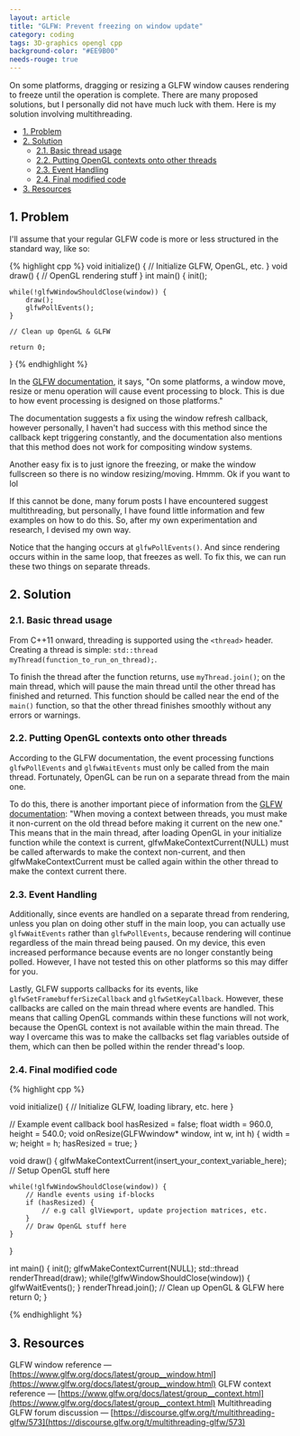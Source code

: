 ```yaml
---
layout: article
title: "GLFW: Prevent freezing on window update"
category: coding
tags: 3D-graphics opengl cpp
background-color: "#EE9B00"
needs-rouge: true
---
```

On some platforms, dragging or resizing a GLFW window causes rendering to freeze until the operation is complete. There are many proposed solutions, but I personally did not have much luck with them. Here is my solution involving multithreading.

<!--split-->

- [1. Problem](#1-problem)
- [2. Solution](#2-solution)
  - [2.1. Basic thread usage](#21-basic-thread-usage)
  - [2.2. Putting OpenGL contexts onto other threads](#22-putting-opengl-contexts-onto-other-threads)
  - [2.3. Event Handling](#23-event-handling)
  - [2.4. Final modified code](#24-final-modified-code)
- [3. Resources](#3-resources)

<!--split-->

## 1. Problem
I'll assume that your regular GLFW code is more or less structured in the standard way, like so:

{% highlight cpp %}
void initialize() {
    // Initialize GLFW, OpenGL, etc.
}
void draw() {
    // OpenGL rendering stuff
}
int main() {
    init();

    while(!glfwWindowShouldClose(window)) {
        draw();
        glfwPollEvents();
    }

    // Clean up OpenGL & GLFW

    return 0;
}
{% endhighlight %}

In the [GLFW documentation](https://www.glfw.org/docs/latest/group__window.html#ga37bd57223967b4211d60ca1a0bf3c832), it says, "On some platforms, a window move, resize or menu operation will cause event processing to block. This is due to how event processing is designed on those platforms."

The documentation suggests a fix using the window refresh callback, however personally, I haven't had success with this method since the callback kept triggering constantly, and the documentation also mentions that this method does not work for compositing window systems.

Another easy fix is to just ignore the freezing, or make the window fullscreen so there is no window resizing/moving. Hmmm. Ok if you want to lol

If this cannot be done, many forum posts I have encountered suggest multithreading, but personally, I have found little information and few examples on how to do this. So, after my own experimentation and research, I devised my own way.

Notice that the hanging occurs at `glfwPollEvents()`. And since rendering occurs within in the same loop, that freezes as well. To fix this, we can run these two things on separate threads.

## 2. Solution

### 2.1. Basic thread usage

From C++11 onward, threading is supported using the `<thread>` header. Creating a thread is simple: `std::thread myThread(function_to_run_on_thread);`.

To finish the thread after the function returns, use `myThread.join()`; on the main thread, which will pause the main thread until the other thread has finished and returned. This function should be called near the end of the `main()` function, so that the other thread finishes smoothly without any errors or warnings.

### 2.2. Putting OpenGL contexts onto other threads

According to the GLFW documentation, the event processing functions `glfwPollEvents` and `glfwWaitEvents` must only be called from the main thread. Fortunately, OpenGL can be run on a separate thread from the main one.

To do this, there is another important piece of information from the [GLFW documentation](https://www.glfw.org/docs/latest/group__context.html#ga1c04dc242268f827290fe40aa1c91157): "When moving a context between threads, you must make it non-current on the old thread before making it current on the new one." This means that in the main thread, after loading OpenGL in your initialize function while the context is current, glfwMakeContextCurrent(NULL) must be called afterwards to make the context non-current, and then glfwMakeContextCurrent must be called again within the other thread to make the context current there.

### 2.3. Event Handling

Additionally, since events are handled on a separate thread from rendering, unless you plan on doing other stuff in the main loop, you can actually use `glfwWaitEvents` rather than `glfwPollEvents`, because rendering will continue regardless of the main thread being paused. On my device, this even increased performance because events are no longer constantly being polled. However, I have not tested this on other platforms so this may differ for you.

Lastly, GLFW supports callbacks for its events, like `glfwSetFramebufferSizeCallback` and `glfwSetKeyCallback`. However, these callbacks are called on the main thread where events are handled. This means that calling OpenGL commands within these functions will not work, because the OpenGL context is not available within the main thread. The way I overcame this was to make the callbacks set flag variables outside of them, which can then be polled within the render thread's loop.

### 2.4. Final modified code

{% highlight cpp %}

void initialize() {
    // Initialize GLFW, loading library, etc. here
}

// Example event callback
bool hasResized = false;
float width = 960.0, height = 540.0;
void onResize(GLFWwindow* window, int w, int h) {
    width = w;
    height = h;
    hasResized = true;
}

void draw() {
    glfwMakeContextCurrent(insert_your_context_variable_here);
    // Setup OpenGL stuff here

    while(!glfwWindowShouldClose(window)) {
        // Handle events using if-blocks
        if (hasResized) {
            // e.g call glViewport, update projection matrices, etc.
        }
        // Draw OpenGL stuff here
    }
}

int main() {
    init();
    glfwMakeContextCurrent(NULL);
    std::thread renderThread(draw);
    while(!glfwWindowShouldClose(window)) {
        glfwWaitEvents();
    }
    renderThread.join();
    // Clean up OpenGL & GLFW here
    return 0;
}

{% endhighlight %}

## 3. Resources

GLFW window reference — [https://www.glfw.org/docs/latest/group__window.html](https://www.glfw.org/docs/latest/group__window.html)
GLFW context reference — [https://www.glfw.org/docs/latest/group__context.html](https://www.glfw.org/docs/latest/group__context.html)
Multithreading GLFW forum discussion — [https://discourse.glfw.org/t/multithreading-glfw/573](https://discourse.glfw.org/t/multithreading-glfw/573)